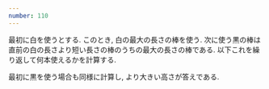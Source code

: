 ```yaml
---
number: 110
---
```

最初に白を使うとする. このとき, 白の最大の長さの棒を使う. 次に使う黒の棒は直前の白の長さより短い長さの棒のうちの最大の長さの棒である. 以下これを繰り返して何本使えるかを計算する.

最初に黒を使う場合も同様に計算し, より大きい高さが答えである.
